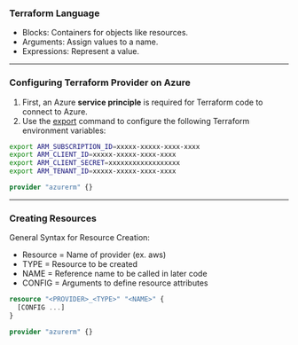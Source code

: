 ### Terraform Language
- Blocks: Containers for objects like resources.
- Arguments: Assign values to a name.
- Expressions: Represent a value.

___
### Configuring Terraform Provider on Azure
1. First, an Azure **service principle** is required for Terraform code to connect to Azure.
2. Use the [export]() command to configure the following Terraform environment variables:
```bash
export ARM_SUBSCRIPTION_ID=xxxxx-xxxxx-xxxx-xxxx
export ARM_CLIENT_ID=xxxxx-xxxxx-xxxx-xxxx
export ARM_CLIENT_SECRET=xxxxxxxxxxxxxxxxxx
export ARM_TENANT_ID=xxxxx-xxxxx-xxxx-xxxx
```

```terraform
provider "azurerm" {}
```


___
### Creating Resources
General Syntax for Resource Creation:
  - Resource = Name of provider (ex. aws)
  - TYPE = Resource to be created
  - NAME = Reference name to be called in later code
  - CONFIG = Arguments to define resource attributes
```terraform
resource "<PROVIDER>_<TYPE>" "<NAME>" {
  [CONFIG ...]
}
```

```terraform
provider "azurerm" {}
```
